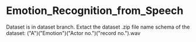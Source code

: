 # Emotion_Recognition_from_Speech
Dataset is in dataset branch.
Extact the dataset .zip file
name schema of the dataset: ("A")("Emotion")("Actor no.")("record no.").wav
